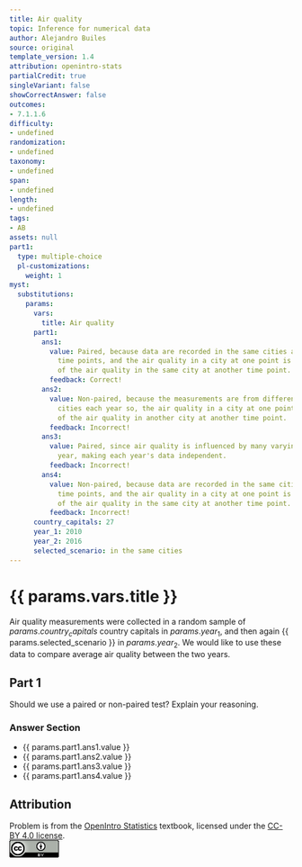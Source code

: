 ```yaml
---
title: Air quality
topic: Inference for numerical data
author: Alejandro Builes
source: original
template_version: 1.4
attribution: openintro-stats
partialCredit: true
singleVariant: false
showCorrectAnswer: false
outcomes:
- 7.1.1.6
difficulty:
- undefined
randomization:
- undefined
taxonomy:
- undefined
span:
- undefined
length:
- undefined
tags:
- AB
assets: null
part1:
  type: multiple-choice
  pl-customizations:
    weight: 1
myst:
  substitutions:
    params:
      vars:
        title: Air quality
      part1:
        ans1:
          value: Paired, because data are recorded in the same cities at two different
            time points, and the air quality in a city at one point is not independent
            of the air quality in the same city at another time point.
          feedback: Correct!
        ans2:
          value: Non-paired, because the measurements are from different, non-corresponding
            cities each year so, the air quality in a city at one point is independent
            of the air quality in another city at another time point.
          feedback: Incorrect!
        ans3:
          value: Paired, since air quality is influenced by many varying factors each
            year, making each year's data independent.
          feedback: Incorrect!
        ans4:
          value: Non-paired, because data are recorded in the same cities at two different
            time points, and the air quality in a city at one point is not independent
            of the air quality in the same city at another time point.
          feedback: Incorrect!
      country_capitals: 27
      year_1: 2010
      year_2: 2016
      selected_scenario: in the same cities
---
```

# {{ params.vars.title }}
Air quality measurements were collected in a random sample of ${{ params.country_capitals }}$ country capitals in ${{ params.year_1 }}$, and then again {{ params.selected_scenario }} in ${{ params.year_2 }}$. We would like to use these data to compare average air quality between the two years.

## Part 1

Should we use a paired or non-paired test? Explain your reasoning.

### Answer Section

- {{ params.part1.ans1.value }}
- {{ params.part1.ans2.value }}
- {{ params.part1.ans3.value }}
- {{ params.part1.ans4.value }}

## Attribution

Problem is from the [OpenIntro Statistics](https://openintro.org/book/os/) textbook, licensed under the [CC-BY 4.0 license](https://creativecommons.org/licenses/by/4.0/).<br>![Image representing the Creative Commons 4.0 BY license.](https://raw.githubusercontent.com/firasm/bits/master/by.png)